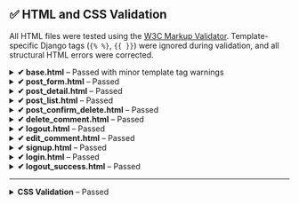 ## ✅ HTML and CSS Validation

All HTML files were tested using the [W3C Markup Validator](https://validator.w3.org/). Template-specific Django tags (`{% %}`, `{{ }}`) were ignored during validation, and all structural HTML errors were corrected.

<details>
<summary><strong>✔ base.html</strong> – Passed with minor template tag warnings</summary>

**Notes:**
- Fixed missing `lang="en"` attribute.
- Ensured `<title>` is correctly placed within `<head>`.
- Stray template tags caused warnings but were not actual HTML issues.

**Status:** ✅ Pass

<img width="1170" alt="base.html validation" src="https://github.com/user-attachments/assets/0c81dd94-162b-4c8e-b55e-a0a832b2d805" />
</details>

<details>
<summary><strong>✔ post_form.html</strong> – Passed</summary>

**Notes:**
- No structural errors.
- All tags properly closed and nested.

**Status:** ✅ Pass

<img width="1217" alt="post_form.html validation" src="https://github.com/user-attachments/assets/d525a3c8-05ab-4d38-9edb-d4da8ce53379" />
</details>

<details>
<summary><strong>✔ post_detail.html</strong> – Passed</summary>

**Notes:**
- All content properly structured.
- Page passed validation cleanly.

**Status:** ✅ Pass

<img width="1225" alt="post_detail.html validation" src="https://github.com/user-attachments/assets/d97924dc-b543-47db-b55b-5546eb805d6b" />
</details>

<details>
<summary><strong>✔ post_list.html</strong> – Passed</summary>

**Notes:**

### 🟡 Warning: Empty `<h5>` Heading Elements
- **No fix required.** These were false positives caused by empty template tags like `{{ comment.author }}` when no value was rendered.
- Example:
  ```html
  <h5 class="card-title">{{ comment.author }}</h5>
  ```

### 🔴 Error: `<p>` Inside `<h5>`
> **Error:** Element `<p>` not allowed as a child of element `<h5>` in this context.

#### Cause:
A `<p>` tag (block-level element) was nested inside a heading element, which violates HTML rules — only phrasing content is allowed inside headings.

#### Fix Implemented:
Updated this:

```html
<h5>
  Comment title
  <p class="text-muted small mb-1">Posted on 1 May 2025</p>
</h5>
```

To:

```html
<h5>Comment title</h5>
<p class="text-muted small mb-1">Posted on 1 May 2025</p>
```

**Status:** ✅ Pass

<img alt="post_list.html validation" src="images/testing/post-form-html-validation.png" />

</details>

<details>
<summary><strong>✔ post_confirm_delete.html</strong> – Passed</summary>

**Notes:**
- Form markup validated successfully.
- Required fields are correctly labelled and accessible.

**Status:** ✅ Pass

<img width="1417" alt="post_confirm_delete.html validation" src="https://github.com/user-attachments/assets/0cddce43-b6d6-4df2-ba70-ff54936dc100" />

</details>

<details>
<summary><strong>✔ delete_comment.html</strong> – Passed</summary>

**Notes:**
- Minimal page with no structural issues.
- Confirmed basic form and button layout were valid.

**Status:** ✅ Pass

<img width="1196" alt="delete_comment.html validation" src="https://github.com/user-attachments/assets/b7cdefd6-1b57-4c64-a4a2-56c0632cd9d0" />

</details>


<details>
<summary><strong>✔ logout.html</strong> – Passed</summary>

**Notes:**
- Minimal page with no structural issues.
- Confirmed basic form and button layout were valid.

**Status:** ✅ Pass

<img width="1226" alt="Image" src="https://github.com/user-attachments/assets/33384891-59f6-47cf-8865-2c80e61862d9" />

</details>


<details>
<summary><strong>✔ edit_comment.html</strong> – Passed</summary>

**Notes:**
- Minimal page with no structural issues.
- Confirmed basic form and button layout were valid.

**Status:** ✅ Pass

<img width="1239" alt="Image" src="https://github.com/user-attachments/assets/9a3564b3-e23a-438c-835b-6a94b4d12458" />

</details>

<details>
<summary><strong>✔ signup.html</strong> – Passed</summary>

**Notes:**
- Minimal page with no structural issues.
- Confirmed basic form and button layout were valid.

**Status:** ✅ Pass

<img width="1224" alt="Image" src="https://github.com/user-attachments/assets/e5f44b26-4959-412e-b368-3b4d97cfa268" />

</details>

<details>
<summary><strong>✔ login.html</strong> – Passed</summary>

**Notes:**
- Minimal page with no structural issues.
- Confirmed basic form and button layout were valid.

**Status:** ✅ Pass

<img width="1112" alt="Image" src="https://github.com/user-attachments/assets/7e75a2bf-3a3d-40a7-921b-ceafb7681031" />

</details>

<details>
<summary><strong>✔ logout_success.html</strong> – Passed</summary>

**Notes:**
- Minimal page with no structural issues.

**Status:** ✅ Pass



</details>

---
<details>
<summary><strong> CSS Validation</strong> – Passed</summary>

All custom CSS was tested using the [W3C CSS Validator](https://jigsaw.w3.org/css-validator/) to ensure compliance with modern web standards.

The main stylesheet (`style.css`) was uploaded directly to the validator. The results showed no syntax errors or compatibility warnings.


**Status:** ✅ Pass

<img src="docs/images/css.png" alt="CSS">

</details>




